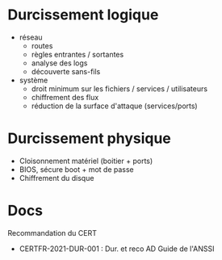 # Durcissement logique
- réseau
	- routes
	- règles entrantes / sortantes
	- analyse des logs
	- découverte sans-fils
- système
	- droit minimum sur les fichiers / services / utilisateurs
	- chiffrement des flux
	- réduction de la surface d'attaque (services/ports)
# Durcissement physique
- Cloisonnement matériel (boitier + ports)
- BIOS, sécure boot + mot de passe
- Chiffrement du disque
# Docs
Recommandation du CERT
- CERTFR-2021-DUR-001 : Dur. et reco AD
Guide de l'ANSSI